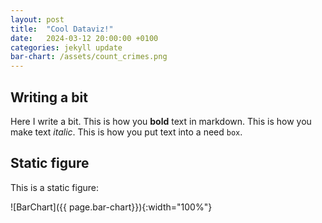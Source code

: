 ```yaml
---
layout: post
title:  "Cool Dataviz!"
date:   2024-03-12 20:00:00 +0100
categories: jekyll update
bar-chart: /assets/count_crimes.png
---
```

## Writing a bit

Here I write a bit. This is how you **bold** text in markdown. This is how you make text _italic_. This is how you put text into a need `box`.

## Static figure

This is a static figure:

![BarChart]({{ page.bar-chart}}){:width="100%"}